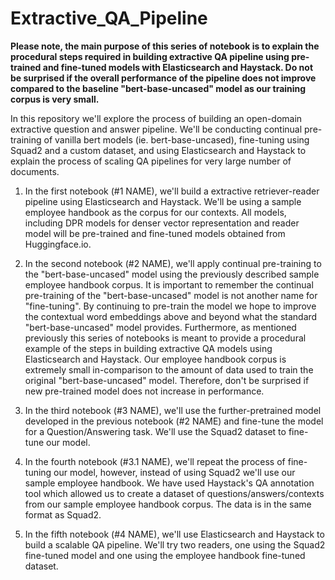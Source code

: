 # Extractive_QA_Pipeline

**Please note, the main purpose of this series of notebook is to explain the procedural steps required in building extractive QA pipeline using pre-trained and fine-tuned models with Elasticsearch and Haystack.  Do not be surprised if the overall performance of the pipeline does not improve compared to the baseline "bert-base-uncased" model as our training corpus is very small.**

In this repository we'll explore the process of building an open-domain extractive question and answer pipeline.  We'll be conducting continual pre-training of vanilla bert models (ie. bert-base-uncased), fine-tuning using Squad2 and a custom dataset, and using Elasticsearch and Haystack to explain the process of scaling QA pipelines for very large number of documents.

1. In the first notebook (#1 NAME), we'll build a extractive retriever-reader pipeline using Elasticsearch and Haystack.  We'll be using a sample employee handbook as the corpus for our contexts.  All models, including DPR models for denser vector representation and reader model will be pre-trained and fine-tuned models obtained from Huggingface.io.  

3. In the second notebook (#2 NAME), we'll apply continual pre-training to the "bert-base-uncased" model using the previously described sample employee handbook corpus.  It is important to remember the continual pre-training of the "bert-base-uncased" model is not another name for "fine-tuning".  By continuing to pre-train the model we hope to improve the contextual word embeddings above and beyond what the standard "bert-base-uncased" model provides.  Furthermore, as mentioned previously this series of notebooks is meant to provide a procedural example of the steps in building extractive QA models using Elasticsearch and Haystack.  Our employee handbook corpus is extremely small in-comparison to the amount of data used to train the original "bert-base-uncased" model.  Therefore, don't be surprised if new pre-trained model does not increase in performance.  

4. In the third notebook (#3 NAME), we'll use the further-pretrained model developed in the previous notebook (#2 NAME) and fine-tune the model for a Question/Answering task.  We'll use the Squad2 dataset to fine-tune our model.

5. In the fourth notebook (#3.1 NAME), we'll repeat the process of fine-tuning our model, however, instead of using Squad2 we'll use our sample employee handbook.  We have used Haystack's QA annotation tool which allowed us to create a dataset of questions/answers/contexts from our sample employee handbook corpus.  The data is in the same format as Squad2.

6. In the fifth notebook (#4 NAME), we'll use Elasticsearch and Haystack to build a scalable QA pipeline.  We'll try two readers, one using the Squad2 fine-tuned model and one using the employee handbook fine-tuned dataset.


